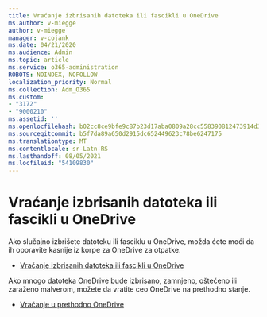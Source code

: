 ```yaml
---
title: Vraćanje izbrisanih datoteka ili fascikli u OneDrive
ms.author: v-miegge
author: v-miegge
manager: v-cojank
ms.date: 04/21/2020
ms.audience: Admin
ms.topic: article
ms.service: o365-administration
ROBOTS: NOINDEX, NOFOLLOW
localization_priority: Normal
ms.collection: Adm_O365
ms.custom:
- "3172"
- "9000210"
ms.assetid: ''
ms.openlocfilehash: b02cc8ce9bfe9c87b23d17aba0809a28cc558390812473914d378d60ea30a660
ms.sourcegitcommit: b5f7da89a650d2915dc652449623c78be6247175
ms.translationtype: MT
ms.contentlocale: sr-Latn-RS
ms.lasthandoff: 08/05/2021
ms.locfileid: "54109830"
---
```

# <a name="restore-deleted-files-or-folders-in-onedrive"></a>Vraćanje izbrisanih datoteka ili fascikli u OneDrive

Ako slučajno izbrišete datoteku ili fasciklu u OneDrive, možda ćete moći da ih oporavite kasnije iz korpe za OneDrive za otpatke.

* [Vraćanje izbrisanih datoteka ili fascikli u OneDrive](https://support.office.com/article/restore-deleted-files-or-folders-in-onedrive-949ada80-0026-4db3-a953-c99083e6a84f)

Ako mnogo datoteka OneDrive bude izbrisano, zamnjeno, oštećeno ili zaraženo malverom, možete da vratite ceo OneDrive na prethodno stanje.

* [Vraćanje u prethodno OneDrive](https://support.office.com/article/Restore-your-OneDrive-fa231298-759d-41cf-bcd0-25ac53eb8a15)
